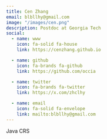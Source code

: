 ```yaml
---
title: Cen Zhang
email: blbllhy@gmail.com
image: "/images/cen.png"
description: Postdoc at Georgia Tech
social:
  - name: www
    icon: fa-solid fa-house
    link: https://cenzhang.github.io

  - name: github
    icon: fa-brands fa-github
    link: https://github.com/occia

  - name: twitter
    icon: fa-brands fa-twitter
    link: https://x.com/zhclhy

  - name: email
    icon: fa-solid fa-envelope
    link: mailto:blbllhy@gmail.com
---
```


Java CRS
